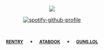<div align="center"> 
  
![](https://komarev.com/ghpvc/?username=vampiresoul&color=lightgray&label=ꔫ)

<div align="center"> 

[![spotify-github-profile](https://spotify-github-profile.kittinanx.com/api/view?uid=z0ocz59axjs7okg9a1ugo6j05&cover_image=true&theme=novatorem&show_offline=false&background_color=121212&interchange=false&bar_color=9f6f6f&bar_color_cover=true)](https://github.com/kittinan/spotify-github-profile)

<p align="center"> <img width="17" src="https://files.catbox.moe/k5ttb4.gif">

<div align="center"> 
 
<sub>[**RENTRY**](https://rentry.co/COWGlRL)⠀⠀✦⠀⠀[**ATABOOK**](https://soulripper.atabook.org/)⠀⠀✦⠀⠀[**GUNS.LOL**](https://guns.lol/soulripper)</sub>

